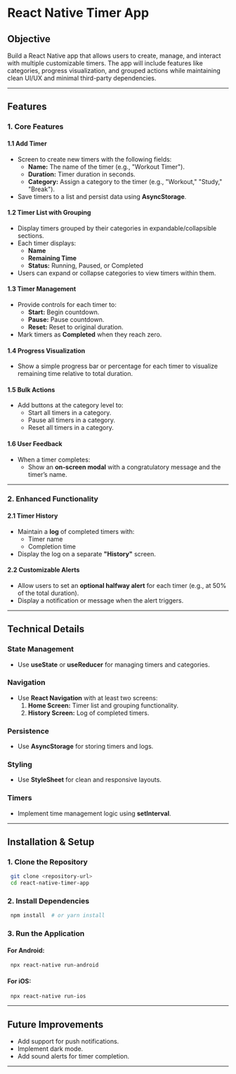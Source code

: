 # React Native Timer App

## Objective
Build a React Native app that allows users to create, manage, and interact with multiple customizable timers. The app will include features like categories, progress visualization, and grouped actions while maintaining clean UI/UX and minimal third-party dependencies.

---

## Features

### 1. Core Features

#### 1.1 Add Timer
- Screen to create new timers with the following fields:
  - **Name:** The name of the timer (e.g., "Workout Timer").
  - **Duration:** Timer duration in seconds.
  - **Category:** Assign a category to the timer (e.g., "Workout," "Study," "Break").
- Save timers to a list and persist data using **AsyncStorage**.

#### 1.2 Timer List with Grouping
- Display timers grouped by their categories in expandable/collapsible sections.
- Each timer displays:
  - **Name**
  - **Remaining Time**
  - **Status:** Running, Paused, or Completed
- Users can expand or collapse categories to view timers within them.

#### 1.3 Timer Management
- Provide controls for each timer to:
  - **Start:** Begin countdown.
  - **Pause:** Pause countdown.
  - **Reset:** Reset to original duration.
- Mark timers as **Completed** when they reach zero.

#### 1.4 Progress Visualization
- Show a simple progress bar or percentage for each timer to visualize remaining time relative to total duration.

#### 1.5 Bulk Actions
- Add buttons at the category level to:
  - Start all timers in a category.
  - Pause all timers in a category.
  - Reset all timers in a category.

#### 1.6 User Feedback
- When a timer completes:
  - Show an **on-screen modal** with a congratulatory message and the timer’s name.

---

### 2. Enhanced Functionality

#### 2.1 Timer History
- Maintain a **log** of completed timers with:
  - Timer name
  - Completion time
- Display the log on a separate **"History"** screen.

#### 2.2 Customizable Alerts
- Allow users to set an **optional halfway alert** for each timer (e.g., at 50% of the total duration).
- Display a notification or message when the alert triggers.

---

## Technical Details

### **State Management**
- Use **useState** or **useReducer** for managing timers and categories.

### **Navigation**
- Use **React Navigation** with at least two screens:
  1. **Home Screen:** Timer list and grouping functionality.
  2. **History Screen:** Log of completed timers.

### **Persistence**
- Use **AsyncStorage** for storing timers and logs.

### **Styling**
- Use **StyleSheet** for clean and responsive layouts.

### **Timers**
- Implement time management logic using **setInterval**.

---

## Installation & Setup

### **1. Clone the Repository**
```sh
 git clone <repository-url>
 cd react-native-timer-app
```

### **2. Install Dependencies**
```sh
 npm install  # or yarn install
```

### **3. Run the Application**
#### For Android:
```sh
 npx react-native run-android
```
#### For iOS:
```sh
 npx react-native run-ios
```

---

## Future Improvements
- Add support for push notifications.
- Implement dark mode.
- Add sound alerts for timer completion.

---

